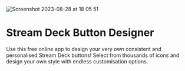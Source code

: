 ![Screenshot 2023-08-28 at 18 05 51](https://github.com/addy-co/stream-deck-button-designer/assets/6561655/568d9fb4-2795-4fa1-bd37-7bc3dd45c627)
# Stream Deck Button Designer
Use this free online app to design your very own consistent and personalised Stream Deck buttons! Select from thousands of icons and design your own style with endless customisation options.
